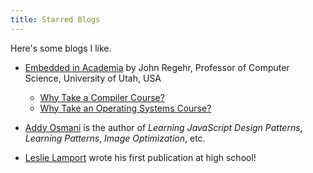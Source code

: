 ```yaml
---
title: Starred Blogs
---
```


Here's some blogs I like.

- [Embedded in Academia](https://blog.regehr.org/) by John Regehr, Professor of Computer Science, University of Utah, USA
  - [Why Take a Compiler Course?](https://blog.regehr.org/archives/169)
  - [Why Take an Operating Systems Course?](https://blog.regehr.org/archives/164)

- [Addy Osmani](https://addyosmani.com/) is the author of *Learning JavaScript Design Patterns*, *Learning Patterns*, *Image Optimization*, etc.

- [Leslie Lamport](http://lamport.azurewebsites.net/pubs/pubs.html) wrote his first publication at high school!
